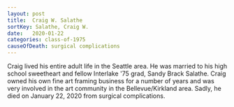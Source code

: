 ```yaml
---
layout: post
title:  Craig W. Salathe
sortKey: Salathe, Craig W.
date:   2020-01-22
categories: class-of-1975
causeOfDeath: surgical complications
---
```

Craig lived his entire adult life in the Seattle area. He was married to his high school sweetheart and fellow Interlake '75 grad, Sandy Brack Salathe. Craig owned his own fine art framing business for a number of years and was very involved in the art community in the Bellevue/Kirkland area. Sadly, he died on January 22, 2020 from surgical complications.
